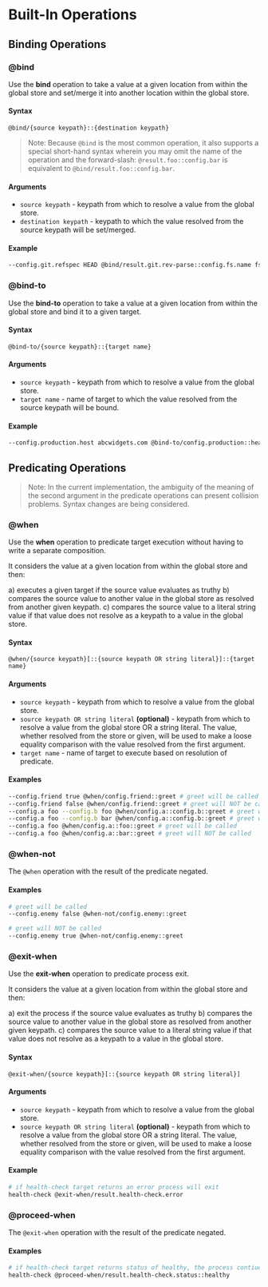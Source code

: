 # Built-In Operations

## Binding Operations

### @bind

Use the **bind** operation to take a value at a given location from within the global store and set/merge it into another location within the global store.

#### Syntax

`@bind/{source keypath}::{destination keypath}`

> Note: Because `@bind` is the most common operation, it also supports a special short-hand syntax wherein you may omit the name of the operation and the forward-slash: `@result.foo::config.bar` is equivalent to `@bind/result.foo::config.bar`.

#### Arguments

* `source keypath` - keypath from which to resolve a value from the global store.
* `destination keypath` - keypath to which the value resolved from the source keypath will be set/merged.

#### Example

```sh
--config.git.refspec HEAD @bind/result.git.rev-parse::config.fs.name fs.write
```

### @bind-to

Use the **bind-to** operation to take a value at a given location from within the global store and bind it to a given target.

#### Syntax

`@bind-to/{source keypath}::{target name}`

#### Arguments

* `source keypath` - keypath from which to resolve a value from the global store.
* `target name` - name of target to which the value resolved from the source keypath will be bound.

#### Example

```sh
--config.production.host abcwidgets.com @bind-to/config.production::health-check
```

## Predicating Operations

> Note: In the current implementation, the ambiguity of the meaning of the second argument in the predicate operations can present collision problems. Syntax changes are being considered.

### @when

Use the **when** operation to predicate target execution without having to write a separate composition.

It considers the value at a given location from within the global store and then:

a) executes a given target if the source value evaluates as truthy
b) compares the source value to another value in the global store as resolved from another given keypath.
c) compares the source value to a literal string value if that value does not resolve as a keypath to a value in the global store.

#### Syntax

`@when/{source keypath}[::{source keypath OR string literal}]::{target name}`

#### Arguments

* `source keypath` - keypath from which to resolve a value from the global store.
* `source keypath OR string literal` __(optional)__ - keypath from which to resolve a value from the global store OR a string literal. The value, whether resolved from the store or given, will be used to make a loose equality comparison with the value resolved from the first argument.
* `target name` - name of target to execute based on resolution of predicate.

#### Examples

```sh
--config.friend true @when/config.friend::greet # greet will be called
--config.friend false @when/config.friend::greet # greet will NOT be called
--config.a foo --config.b foo @when/config.a::config.b::greet # greet will be called
--config.a foo --config.b bar @when/config.a::config.b::greet # greet will NOT be called
--config.a foo @when/config.a::foo::greet # greet will be called
--config.a foo @when/config.a::bar::greet # greet will NOT be called
```

### @when-not

The `@when` operation with the result of the predicate negated.

#### Examples

```sh
# greet will be called
--config.enemy false @when-not/config.enemy::greet

# greet will NOT be called
--config.enemy true @when-not/config.enemy::greet
```

### @exit-when

Use the **exit-when** operation to predicate process exit.

It considers the value at a given location from within the global store and then:

a) exit the process if the source value evaluates as truthy
b) compares the source value to another value in the global store as resolved from another given keypath.
c) compares the source value to a literal string value if that value does not resolve as a keypath to a value in the global store.

#### Syntax

`@exit-when/{source keypath}[::{source keypath OR string literal}]`

#### Arguments

* `source keypath` - keypath from which to resolve a value from the global store.
* `source keypath OR string literal` __(optional)__ - keypath from which to resolve a value from the global store OR a string literal. The value, whether resolved from the store or given, will be used to make a loose equality comparison with the value resolved from the first argument.

#### Example

```sh
# if health-check target returns an error process will exit
health-check @exit-when/result.health-check.error
```

### @proceed-when

The `@exit-when` operation with the result of the predicate negated.

#### Examples

```sh
# if health-check target returns status of healthy, the process contiues
health-check @proceed-when/result.health-check.status::healthy
```

